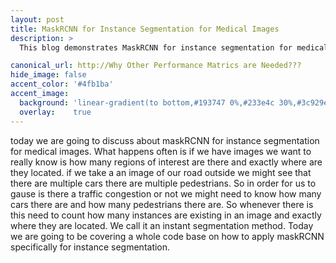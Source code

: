 ```yaml
---
layout: post
title: MaskRCNN for Instance Segmentation for Medical Images 
description: >
  This blog demonstrates MaskRCNN for instance segmentation for medical images.

canonical_url: http://Why Other Performance Matrics are Needed???
hide_image: false
accent_color: '#4fb1ba'
accent_image:
  background: 'linear-gradient(to bottom,#193747 0%,#233e4c 30%,#3c929e 50%,#d5d5d4 70%,#cdccc8 100%)'
  overlay:    true
---
```


today we are going to discuss about maskRCNN for instance segmentation for medical images. What
happens often is if we have images we want to really know is how many regions of interest are there and
exactly where are they located. if we take a an image of our road outside we might see that there are multiple cars
there are multiple pedestrians. So in order for us to gause is there a traffic congestion or not we might need
to know how many cars there are and how many pedestrians there are. So whenever there is this need to count
how many instances are existing in an image and exactly where they are located. We call it an instant segmentation
method. Today we are going to be covering a whole code base on how to apply maskRCNN specifically for
instance segmentation.
